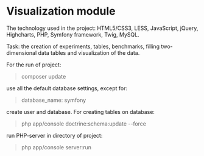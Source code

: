 Visualization module
=========

The technology used in the project: HTML5/CSS3, LESS, JavaScript, jQuery, Highcharts, PHP, Symfony framework, Twig, MySQL.<br>

Task: the creation of experiments, tables, benchmarks, filling two-dimensional data tables and visualization of the data.<br>

For the run of project:<br>

> composer update

use all the default database settings, except for:<br>

>database_name: symfony

create user and database. For creating tables on database:<br>

> php app/console doctrine:schema:update --force 

run PHP-server in directory of project:<br>

>php app/console server:run
